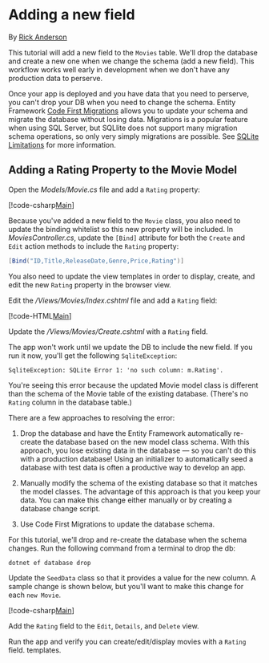 # Adding a new field

By [Rick Anderson](https://twitter.com/RickAndMSFT)

This tutorial will add a new field to the `Movies` table. We'll drop the database and create a new one when we change the schema (add a new field). This workflow works well early in development when we don't have any production data to perserve.

Once your app is deployed and you have data that you need to perserve, you can't drop your DB when you need to change the schema. Entity Framework [Code First Migrations](https://docs.microsoft.com/en-us/ef/core/get-started/aspnetcore/new-db) allows you to update your schema and migrate the database without losing data. Migrations is a popular feature when using SQL Server, but SQLlite does not support many migration schema operations, so only very simply migrations are possible. See [SQLite Limitations](https://docs.microsoft.com/ef/core/providers/sqlite/limitations) for more information.

## Adding a Rating Property to the Movie Model

Open the *Models/Movie.cs* file and add a `Rating` property:

[!code-csharp[Main](../../tutorials/first-mvc-app/start-mvc/sample/MvcMovie/Models/MovieDateRating.cs?highlight=11&range=7-18)]

Because you've added a new field to the `Movie` class, you also need to update the binding whitelist so this new property will be included. In *MoviesController.cs*, update the `[Bind]` attribute for both the `Create` and `Edit` action methods to include the `Rating` property:

```csharp
[Bind("ID,Title,ReleaseDate,Genre,Price,Rating")]
   ```

You also need to update the view templates in order to display, create, and edit the new `Rating` property in the browser view.

Edit the */Views/Movies/Index.cshtml* file and add a `Rating` field:

[!code-HTML[Main](../../tutorials/first-mvc-app/start-mvc/sample/MvcMovie/Views/Movies/IndexGenreRating.cshtml?highlight=17,39&range=24-64)]

Update the */Views/Movies/Create.cshtml* with a `Rating` field.

The app won't work until we update the DB to include the new field. If you run it now, you'll get the following `SqliteException`:

```
SqliteException: SQLite Error 1: 'no such column: m.Rating'.
```

You're seeing this error because the updated Movie model class is different than the schema of the Movie table of the existing database. (There's no `Rating` column in the database table.)

There are a few approaches to resolving the error:

1. Drop the database and have the Entity Framework automatically re-create the database based on the new model class schema. With this approach, you lose existing data in the database — so you can't do this with a production database! Using an initializer to automatically seed a database with test data is often a productive way to develop an app.

2. Manually modify the schema of the existing database so that it matches the model classes. The advantage of this approach is that you keep your data. You can make this change either manually or by creating a database change script.

3. Use Code First Migrations to update the database schema.

For this tutorial, we'll drop and re-create the database when the schema changes. Run the following command from a terminal to drop the db:

`dotnet ef database drop`

Update the `SeedData` class so that it provides a value for the new column. A sample change is shown below, but you'll want to make this change for each `new Movie`.

[!code-csharp[Main](../../tutorials/first-mvc-app/start-mvc/sample/MvcMovie/Models/SeedDataRating.cs?name=snippet1&highlight=6)]

Add the `Rating` field to the `Edit`, `Details`, and `Delete` view.

Run the app and verify you can create/edit/display movies with a `Rating` field. templates.
